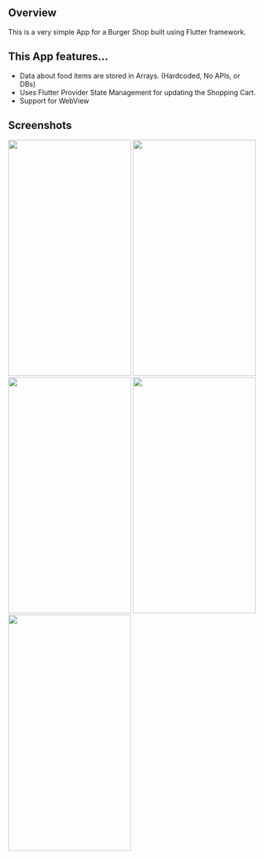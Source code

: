 <h2>Overview</h2>
This is a very simple App for a Burger Shop built using Flutter framework. 

<h2>This App features...</h2>
<ul>
  <li>Data about food items are stored in Arrays. (Hardcoded, No APIs, or DBs)</li>
  <li>Uses Flutter Provider State Management for updating the Shopping Cart.</li>
  <li>Support for WebView</li>
</ul>

<h2>Screenshots</h2>
<img src="https://github.com/user-attachments/assets/38e031de-6f7f-4657-9892-4a76578dd507" width="250" height="480">
<img src="https://github.com/user-attachments/assets/3dbfacac-49d1-40a0-84fe-e0ee5b417c4b" width="250" height="480">
<img src="https://github.com/user-attachments/assets/97a9f366-1ab7-4217-aca5-03911356a666" width="250" height="480">
<img src="https://github.com/user-attachments/assets/35af34c4-d493-4fc4-b769-1d3c56441ec7" width="250" height="480">
<img src="https://github.com/user-attachments/assets/b707fb13-7137-4e8a-ab1a-613ec5c9747b" width="250" height="480">
